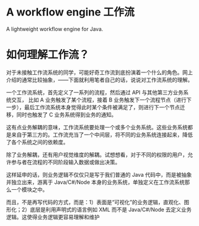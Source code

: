 # A workflow engine 工作流
A lightweight workflow engine for Java.

# 如何理解工作流？
对于未接触工作流系统的同学，可能好奇工作流到底扮演着一个什么的角色。网上介绍的通常比较抽象，——下面就利用笔者自己的话，说说对工作流系统的理解。

一个工作流系统，首先定义了一系列的流程，然后通过 API 与其他第三方业务系统交互，
比如 A 业务触发了某个流程，接着 B 业务触发下一个流程节点（进行下一步），最后工作流系统本身觉得此时某个条件被满足了，则进行下一个节点迁移，同时也触发了 C 业务系统得到业务的通知。

这有点业务解耦的意味，工作流系统要处理一个或多个业务系统。这些业务系统都是来自于第三方的。工作流充当了一个中间层，将不同的业务系统连接起来，降低了各个系统之间的依赖度。

除了业务解耦，还有用户视觉维度的解耦。试想想看，对于不同的权限的用户，允许参与者在流程的不同阶段输入数据或做出决策。

这样延申的话，则业务逻辑不仅仅只是写于我们普通的 Java 代码中，而是被抽象并独立出来，游离于 Java/C#/Node 本身的业务系统，单独定义在工作流系统那么一个模块之中。

而且，不是再写代码的方式，而是：1）表面是“可视化”的业务逻辑，直观化、图形化；2）底层是利用声明式的语言例如 XML 而不是 Java/C#/Node 去定义业务逻辑。这使得业务逻辑更容易理解和维护